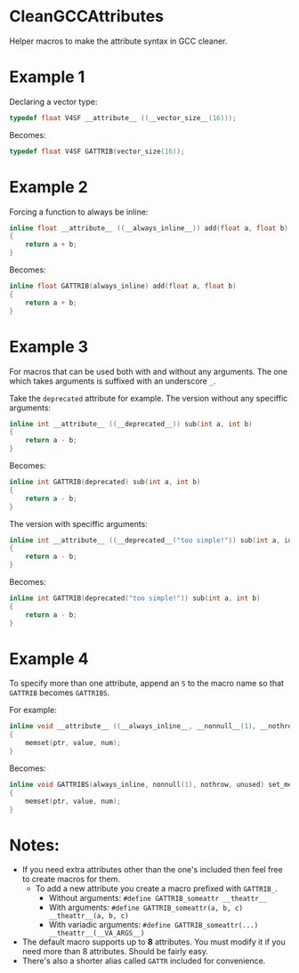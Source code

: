 # CleanGCCAttributes
Helper macros to make the attribute syntax in GCC cleaner.

# Example 1

Declaring a vector type:

```C
typedef float V4SF __attribute__ ((__vector_size__(16)));
```

Becomes:

```C
typedef float V4SF GATTRIB(vector_size(16));
```

# Example 2

Forcing a function to always be inline:
```C
inline float __attribute__ ((__always_inline__)) add(float a, float b)
{
    return a + b;
}
```

Becomes:
```C
inline float GATTRIB(always_inline) add(float a, float b)
{
    return a + b;
}
```

# Example 3

For macros that can be used both with and without any arguments. The one which takes arguments is suffixed with an underscore `_`.

Take the `deprecated` attribute for example. The version without any speciffic arguments:
```C
inline int __attribute__ ((__deprecated__)) sub(int a, int b)
{
    return a - b;
}
```

Becomes:
```C
inline int GATTRIB(deprecated) sub(int a, int b)
{
    return a - b;
}
```

The version with speciffic arguments:
```C
inline int __attribute__ ((__deprecated__("too simple!")) sub(int a, int b)
{
    return a - b;
}
```

Becomes:
```C
inline int GATTRIB(deprecated("too simple!")) sub(int a, int b)
{
    return a - b;
}
```
# Example 4

To specify more than one attribute, append an `S` to the macro name so that `GATTRIB` becomes `GATTRIBS`.

For example:
```C
inline void __attribute__ ((__always_inline__, __nonnull__(1), __nothrow__, __unused__)) set_memory(void * ptr, int value, size_t num)
{
    memset(ptr, value, num);
}
```

Becomes:
```C
inline void GATTRIBS(always_inline, nonnull(1), nothrow, unused) set_memory(void * ptr, int value, size_t num)
{
    memset(ptr, value, num);
}
```

# Notes:

* If you need extra attributes other than the one's included then feel free to create macros for them.
  * To add a new attribute you create a macro prefixed with `GATTRIB_`.
    * Without arguments: `#define GATTRIB_someattr __theattr__`
    * With arguments: `#define GATTRIB_someattr(a, b, c) __theattr__(a, b, c)`
    * With variadic arguments: `#define GATTRIB_someattr(...) __theattr__(__VA_ARGS__)`
* The default macro supports up to **8** attributes. You must modify it if you need more than 8 attributes. Should be fairly easy.
* There's also a shorter alias called `GATTR` included for convenience.
